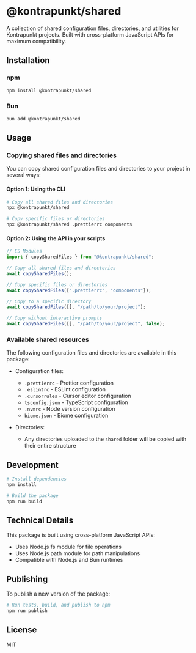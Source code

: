 # @kontrapunkt/shared

A collection of shared configuration files, directories, and utilities for Kontrapunkt projects. Built with cross-platform JavaScript APIs for maximum compatibility.

## Installation

### npm

```bash
npm install @kontrapunkt/shared
```

### Bun

```bash
bun add @kontrapunkt/shared
```

## Usage

### Copying shared files and directories

You can copy shared configuration files and directories to your project in several ways:

#### Option 1: Using the CLI

```bash
# Copy all shared files and directories
npx @kontrapunkt/shared

# Copy specific files or directories
npx @kontrapunkt/shared .prettierrc components
```

#### Option 2: Using the API in your scripts

```typescript
// ES Modules
import { copySharedFiles } from "@kontrapunkt/shared";

// Copy all shared files and directories
await copySharedFiles();

// Copy specific files or directories
await copySharedFiles([".prettierrc", "components"]);

// Copy to a specific directory
await copySharedFiles([], "/path/to/your/project");

// Copy without interactive prompts
await copySharedFiles([], "/path/to/your/project", false);
```

### Available shared resources

The following configuration files and directories are available in this package:

- Configuration files:
  - `.prettierrc` - Prettier configuration
  - `.eslintrc` - ESLint configuration
  - `.cursorrules` - Cursor editor configuration
  - `tsconfig.json` - TypeScript configuration
  - `.nvmrc` - Node version configuration
  - `biome.json` - Biome configuration

- Directories:
  - Any directories uploaded to the `shared` folder will be copied with their entire structure

## Development

```bash
# Install dependencies
npm install

# Build the package
npm run build
```

## Technical Details

This package is built using cross-platform JavaScript APIs:

- Uses Node.js fs module for file operations
- Uses Node.js path module for path manipulations
- Compatible with Node.js and Bun runtimes

## Publishing

To publish a new version of the package:

```bash
# Run tests, build, and publish to npm
npm run publish
```

## License

MIT
